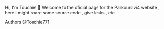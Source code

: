 Hi, I'm Touchie! 👋
Welcome to the oficial page for the Parkourcivi4 website , here i might share some source code , give leaks , etc

Authors
@Touchie771
